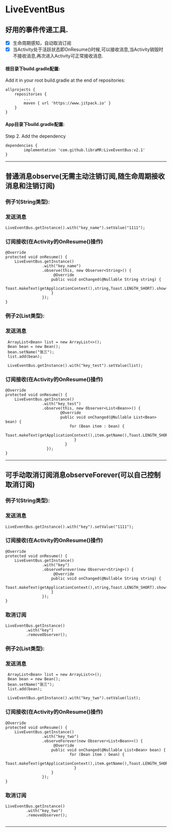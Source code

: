 # LiveEventBus
## 好用的事件传递工具.
- [x]  生命周期感知，自动取消订阅
- [x]  当Activity处于活跃状态即OnResume()时候,可以接收消息,当Activity销毁时不接收消息,再次进入Activity可正常接收消息.

####  根目录下build.gradle配置:
Add it in your root build.gradle at the end of repositories:

	allprojects {
		repositories {
			...
			maven { url 'https://www.jitpack.io' }
		}
	}
 
#### App目录下build.gradle配置:
Step 2. Add the dependency

	dependencies {
	        implementation 'com.github.libraMR:LiveEventBus:v2.1'
	}
---
## 普通消息observe(无需主动注销订阅,随生命周期接收消息和注销订阅)  
### 例子1(String类型):  
### 发送消息
```
LiveEventBus.getInstance().with("key_name").setValue("1111");
```
### 订阅接收(在Activity的OnResume()操作)
```
@Override
protected void onResume() {
	LiveEventBus.getInstance()
               	.with("key_name")
               	.observe(this, new Observer<String>() {
                  	 @Override
                   	public void onChanged(@Nullable String string) {
				Toast.makeText(getApplicationContext(),string,Toast.LENGTH_SHORT).show();
                   	}
               	});
}
```  
### 例子2(List类型):  
### 发送消息
```
 ArrayList<Bean> list = new ArrayList<>();
 Bean bean = new Bean();
 bean.setName("张三");
 list.add(bean);
 
 LiveEventBus.getInstance().with("key_test").setValue(list);
``` 
### 订阅接收(在Activity的OnResume()操作)
```
@Override
protected void onResume() {
	LiveEventBus.getInstance()
                .with("key_test")
                .observe(this, new Observer<List<Bean>>() {
                    	@Override
                    	public void onChanged(@Nullable List<Bean> bean) {
                            for (Bean item : bean) {
                            	Toast.makeText(getApplicationContext(),item.getName(),Toast.LENGTH_SHORT).show();
                              }
                    	  }
                  });
}
```
---
## 可手动取消订阅消息observeForever(可以自己控制取消订阅)
### 例子1(String类型):  
### 发送消息
```
LiveEventBus.getInstance().with("key").setValue("1111");
```
### 订阅接收(在Activity的OnResume()操作)
```
@Override
protected void onResume() {
	LiveEventBus.getInstance()
               	.with("key")
               	.observeForever(new Observer<String>() {
                  	 @Override
                   	public void onChanged(@Nullable String string) {
				Toast.makeText(getApplicationContext(),string,Toast.LENGTH_SHORT).show();
                   	}
               	});
}
```  
### 取消订阅
```
LiveEventBus.getInstance()
         .with("key")
         .removeObserver();
```  
### 例子2(List类型):  
### 发送消息
```
 ArrayList<Bean> list = new ArrayList<>();
 Bean bean = new Bean();
 bean.setName("张三");
 list.add(bean);
 
 LiveEventBus.getInstance().with("key_two").setValue(list);
```
### 订阅接收(在Activity的OnResume()操作)
```
@Override
protected void onResume() {
	LiveEventBus.getInstance()
               	.with("key_two")
               	.observeForever(new Observer<List<Bean>>() {
                  	 @Override
                   	public void onChanged(@Nullable List<Bean> bean) {
                            for (Bean item : bean) {
                            	Toast.makeText(getApplicationContext(),item.getName(),Toast.LENGTH_SHORT).show();
                              }
                   	}
               	});
}
```  
### 取消订阅
```
LiveEventBus.getInstance()
         .with("key_two")
         .removeObserver();
	     
```
---
